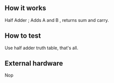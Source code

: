 <!---

This file is used to generate your project datasheet. Please fill in the information below and delete any unused
sections.

You can also include images in this folder and reference them in the markdown. Each image must be less than
512 kb in size, and the combined size of all images must be less than 1 MB.
-->

## How it works

Half Adder ; Adds A and B , returns sum and carry.

## How to test

Use half adder truth table, that's all.

## External hardware

Nop
